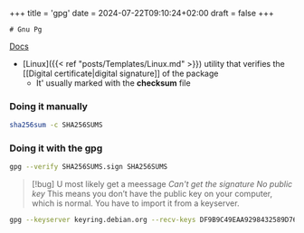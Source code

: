 +++
title = 'gpg'
date = 2024-07-22T09:10:24+02:00
draft = false
+++

    # Gnu Pg
[Docs](https://www.maketecheasier.com/verify-authenticity-linux-software-digital-signatures/)
- [Linux]({{< ref "posts/Templates/Linux.md" >}})  utility  that verifies the [[Digital certificate|digital signature]] of the package
	- It' usually marked with the **checksum** file

###  Doing it manually 

```bash
sha256sum -c SHA256SUMS
```

### Doing it with the gpg 
```bash
gpg --verify SHA256SUMS.sign SHA256SUMS
```
>[!bug] U most likely get a meessage
*Can't get the signature No public key*
This means you don’t have the public key on your computer, which is normal. You have to import it from a keyserver.

```bash
gpg --keyserver keyring.debian.org --recv-keys DF9B9C49EAA9298432589D76DA87E80D6294BE9B
```